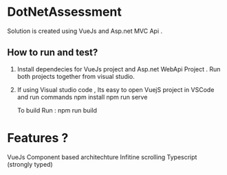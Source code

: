 # DotNetAssessment
Solution is created using VueJs and Asp.net MVC Api .

## How to run and test?

1. Install dependecies for VueJs project and Asp.net WebApi Project . Run both projects together from visual studio.
2. If using Visual studio code , Its easy to open VuejS project in VSCode and run commands
    npm install
    npm run serve 
    
    To build Run :
    npm run build

# Features ?
  VueJs Component based architechture 
  Infitine scrolling
  Typescript (strongly typed)
  